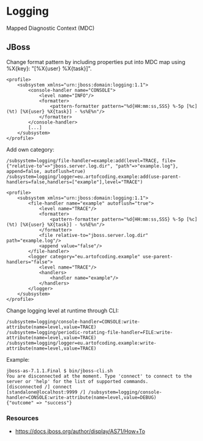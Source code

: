 # Logging

Mapped Diagnostic Context (MDC) 

## JBoss

Change format pattern by including properties put into MDC map using %X{key}: "[%X{user} %X{task}]".

    <profile>
        <subsystem xmlns="urn:jboss:domain:logging:1.1">
            <console-handler name="CONSOLE">
                <level name="INFO"/>
                <formatter>
                    <pattern-formatter pattern="%d{HH:mm:ss,SSS} %-5p [%c] (%t) [%X{user} %X{task}] - %s%E%n"/>
                </formatter>
            </console-handler>
            [...]
        </subsystem>
    </profile>

Add own category:

    /subsystem=logging/file-handler=example:add(level=TRACE, file={"relative-to"=>"jboss.server.log.dir", "path"=>"example.log"}, append=false, autoflush=true)
    /subsystem=logging/logger=eu.artofcoding.example:add(use-parent-handlers=false,handlers=["example"],level="TRACE")

    <profile>
        <subsystem xmlns="urn:jboss:domain:logging:1.1">
            <file-handler name="example" autoflush="true">
                <level name="TRACE"/>
                <formatter>
                    <pattern-formatter pattern="%d{HH:mm:ss,SSS} %-5p [%c] (%t) [%X{user} %X{task}] - %s%E%n"/>
                </formatter>
                <file relative-to="jboss.server.log.dir" path="example.log"/>
                <append value="false"/>
            </file-handler>
            <logger category="eu.artofcoding.example" use-parent-handlers="false">
                <level name="TRACE"/>
                <handlers>
                    <handler name="example"/>
                </handlers>
            </logger>
        </subsystem>
    </profile>

Change logging level at runtime through CLI:

    /subsystem=logging/console-handler=CONSOLE:write-attribute(name=level,value=TRACE)
    /subsystem=logging/periodic-rotating-file-handler=FILE:write-attribute(name=level,value=TRACE)
    /subsystem=logging/logger=eu.artofcoding.example:write-attribute(name=level,value=TRACE)

Example:

    jboss-as-7.1.1.Final $ bin/jboss-cli.sh 
    You are disconnected at the moment. Type 'connect' to connect to the server or 'help' for the list of supported commands.
    [disconnected /] connect
    [standalone@localhost:9999 /] /subsystem=logging/console-handler=CONSOLE:write-attribute(name=level,value=DEBUG)
    {"outcome" => "success"}

### Resources

* https://docs.jboss.org/author/display/AS71/How+To
